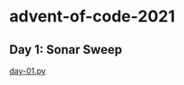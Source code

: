 # advent-of-code-2021

## Day 1: Sonar Sweep

[day-01.py](https://github.com/alvhix/advent-of-code-2021/blob/main/day-01/day-01.py)
